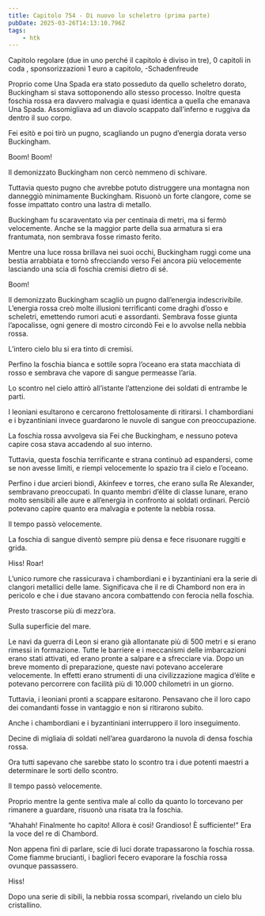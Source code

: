 ```yaml
---
title: Capitolo 754 - Di nuovo lo scheletro (prima parte)
pubDate: 2025-03-26T14:13:10.796Z
tags:
    - htk
---
```



Capitolo regolare (due in uno perché il capitolo è diviso in tre),
0 capitoli in coda ,
sponsorizzazioni 1 euro a capitolo,
-Schadenfreude


Proprio come Una Spada era stato posseduto da quello scheletro dorato, Buckingham si stava sottoponendo allo stesso processo. Inoltre questa foschia rossa era davvero malvagia e quasi identica a quella che emanava Una Spada. Assomigliava ad un diavolo scappato dall’inferno e ruggiva da dentro il suo corpo.


Fei esitò e poi tirò un pugno, scagliando un pugno d’energia dorata verso Buckingham.


Boom! Boom!


Il demonizzato Buckingham non cercò nemmeno di schivare.


Tuttavia questo pugno che avrebbe potuto distruggere una montagna non danneggiò minimamente Buckingham. Risuonò un forte clangore, come se fosse impattato contro una lastra di metallo.


Buckingham fu scaraventato via per centinaia di metri, ma si fermò velocemente. Anche se la maggior parte della sua armatura si era frantumata, non sembrava fosse rimasto ferito.


Mentre una luce rossa brillava nei suoi occhi, Buckingham ruggì come una bestia arrabbiata e tornò sfrecciando verso Fei ancora più velocemente lasciando una scia di foschia cremisi dietro di sé.


Boom!


Il demonizzato Buckingham scagliò un pugno dall’energia indescrivibile. L’energia rossa creò molte illusioni terrificanti come draghi d’osso e scheletri, emettendo rumori acuti e assordanti. Sembrava fosse giunta l’apocalisse, ogni genere di mostro circondò Fei e lo avvolse nella nebbia rossa.


L’intero cielo blu si era tinto di cremisi.


Perfino la foschia bianca e sottile sopra l’oceano era stata macchiata di rosso e sembrava che vapore di sangue permeasse l’aria.


Lo scontro nel cielo attirò all’istante l’attenzione dei soldati di entrambe le parti.


I leoniani esultarono e cercarono frettolosamente di ritirarsi. I chambordiani e i byzantiniani invece guardarono le nuvole di sangue con preoccupazione.


La foschia rossa avvolgeva sia Fei che Buckingham, e nessuno poteva capire cosa stava accadendo al suo interno.


Tuttavia, questa foschia terrificante e strana continuò ad espandersi, come se non avesse limiti, e riempì velocemente lo spazio tra il cielo e l’oceano.


Perfino i due arcieri biondi, Akinfeev e torres, che erano sulla Re Alexander, sembravano preoccupati. In quanto membri d’élite di classe lunare, erano molto sensibili alle aure e all’energia in confronto ai soldati ordinari. Perciò potevano capire quanto era malvagia e potente la nebbia rossa.


Il tempo passò velocemente.


La foschia di sangue diventò sempre più densa e fece risuonare ruggiti e grida.


Hiss! Roar!


L’unico rumore che rassicurava i chambordiani e i byzantiniani era la serie di clangori metallici delle lame. Significava che il re di Chambord non era in pericolo e che i due stavano ancora combattendo con ferocia nella foschia.


Presto trascorse più di mezz’ora.


Sulla superficie del mare.


Le navi da guerra di Leon si erano già allontanate più di 500 metri e si erano rimessi in formazione. Tutte le barriere e i meccanismi delle imbarcazioni erano stati attivati, ed erano pronte a salpare e a sfrecciare via. Dopo un breve momento di preparazione, queste navi potevano accelerare velocemente. In effetti erano strumenti di una civilizzazione magica d’élite e potevano percorrere con facilità più di 10.000 chilometri in un giorno.


Tuttavia, i leoniani pronti a scappare esitarono. Pensavano che il loro capo dei comandanti fosse in vantaggio e non si ritirarono subito.


Anche i chambordiani e i byzantiniani interruppero il loro inseguimento.


Decine di migliaia di soldati nell’area guardarono la nuvola di densa foschia rossa.


Ora tutti sapevano che sarebbe stato lo scontro tra i due potenti maestri a determinare le sorti dello scontro.


Il tempo passò velocemente.


Proprio mentre la gente sentiva male al collo da quanto lo torcevano per rimanere a guardare, risuonò una risata tra la foschia.

“Ahahah! Finalmente ho capito! Allora è così! Grandioso! È sufficiente!” Era la voce del re di Chambord.


Non appena finì di parlare, scie di luci dorate trapassarono la foschia rossa. Come fiamme brucianti, i bagliori fecero evaporare la foschia rossa ovunque passassero.


Hiss!


Dopo una serie di sibili, la nebbia rossa scomparì, rivelando un cielo blu cristallino.





